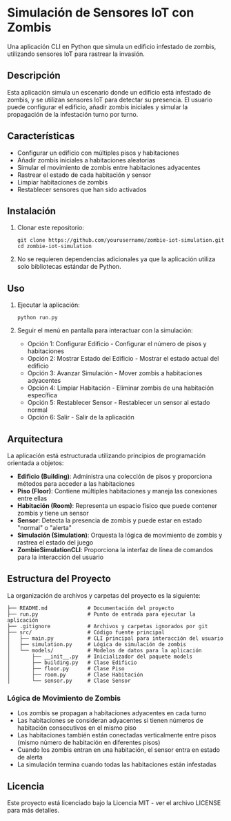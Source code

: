 # Simulación de Sensores IoT con Zombis

Una aplicación CLI en Python que simula un edificio infestado de zombis, utilizando sensores IoT para rastrear la invasión.

## Descripción

Esta aplicación simula un escenario donde un edificio está infestado de zombis, y se utilizan sensores IoT para detectar su presencia. El usuario puede configurar el edificio, añadir zombis iniciales y simular la propagación de la infestación turno por turno.

## Características

- Configurar un edificio con múltiples pisos y habitaciones
- Añadir zombis iniciales a habitaciones aleatorias
- Simular el movimiento de zombis entre habitaciones adyacentes
- Rastrear el estado de cada habitación y sensor
- Limpiar habitaciones de zombis
- Restablecer sensores que han sido activados

## Instalación

1. Clonar este repositorio:
   ```
   git clone https://github.com/yourusername/zombie-iot-simulation.git
   cd zombie-iot-simulation
   ```

2. No se requieren dependencias adicionales ya que la aplicación utiliza solo bibliotecas estándar de Python.

## Uso

1. Ejecutar la aplicación:
   ```
   python run.py
   ```

2. Seguir el menú en pantalla para interactuar con la simulación:
   - Opción 1: Configurar Edificio - Configurar el número de pisos y habitaciones
   - Opción 2: Mostrar Estado del Edificio - Mostrar el estado actual del edificio
   - Opción 3: Avanzar Simulación - Mover zombis a habitaciones adyacentes
   - Opción 4: Limpiar Habitación - Eliminar zombis de una habitación específica
   - Opción 5: Restablecer Sensor - Restablecer un sensor al estado normal
   - Opción 6: Salir - Salir de la aplicación

## Arquitectura

La aplicación está estructurada utilizando principios de programación orientada a objetos:

- **Edificio (Building)**: Administra una colección de pisos y proporciona métodos para acceder a las habitaciones
- **Piso (Floor)**: Contiene múltiples habitaciones y maneja las conexiones entre ellas
- **Habitación (Room)**: Representa un espacio físico que puede contener zombis y tiene un sensor
- **Sensor**: Detecta la presencia de zombis y puede estar en estado "normal" o "alerta"
- **Simulación (Simulation)**: Orquesta la lógica de movimiento de zombis y rastrea el estado del juego
- **ZombieSimulationCLI**: Proporciona la interfaz de línea de comandos para la interacción del usuario

## Estructura del Proyecto

La organización de archivos y carpetas del proyecto es la siguiente:

```
├── README.md             # Documentación del proyecto
├── run.py                # Punto de entrada para ejecutar la aplicación
├── .gitignore            # Archivos y carpetas ignorados por git
├── src/                  # Código fuente principal
│   ├── main.py           # CLI principal para interacción del usuario
│   ├── simulation.py     # Lógica de simulación de zombis
│   └── models/           # Modelos de datos para la aplicación
│       ├── __init__.py   # Inicializador del paquete models
│       ├── building.py   # Clase Edificio
│       ├── floor.py      # Clase Piso
│       ├── room.py       # Clase Habitación 
│       └── sensor.py     # Clase Sensor
```

### Lógica de Movimiento de Zombis

- Los zombis se propagan a habitaciones adyacentes en cada turno
- Las habitaciones se consideran adyacentes si tienen números de habitación consecutivos en el mismo piso
- Las habitaciones también están conectadas verticalmente entre pisos (mismo número de habitación en diferentes pisos)
- Cuando los zombis entran en una habitación, el sensor entra en estado de alerta
- La simulación termina cuando todas las habitaciones están infestadas

## Licencia

Este proyecto está licenciado bajo la Licencia MIT - ver el archivo LICENSE para más detalles. 